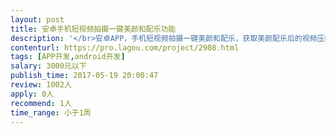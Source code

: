 ```yaml
---                
layout: post       
title: 安卓手机短视频拍摄一键美颜和配乐功能           
description: '</br>安卓APP，手机短视频拍摄一键美颜和配乐，获取美颜配乐后的视频压缩上传功能。</br></br>可参照快手、美拍等短视频APP，拍摄时的一键美颜和配乐，压缩上传功能。</br></br>要求美颜效果较好，压缩速度快。</br>'     
contenturl: https://pro.lagou.com/project/2908.html      
tags: [APP开发,android开发]            
salary: 3000元以下          
publish_time: 2017-05-19 20:00:47         
review: 1002人                   
apply: 0人                   
recommend: 1人                   
time_range: 小于1周              
---                 
```

